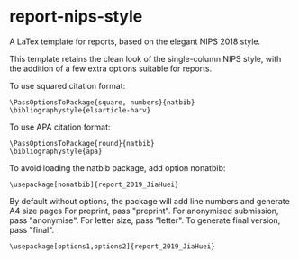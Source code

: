 # report-nips-style
A LaTex template for reports, based on the elegant NIPS 2018 style.

This template retains the clean look of the single-column NIPS style, with the addition of a few extra options suitable for reports.

To use squared citation format:
```TeX
\PassOptionsToPackage{square, numbers}{natbib}
\bibliographystyle{elsarticle-harv}
```

To use APA citation format:
```TeX
\PassOptionsToPackage{round}{natbib}
\bibliographystyle{apa}
```

To avoid loading the natbib package, add option nonatbib:
```TeX
\usepackage[nonatbib]{report_2019_JiaHuei}
```

By default without options, the package will add line numbers and generate A4 size pages
For preprint, pass "preprint". For anonymised submission, pass "anonymise". For letter size, pass "letter".
To generate final version, pass "final".

```TeX\usepackage{report_2019_JiaHuei}
\usepackage[options1,options2]{report_2019_JiaHuei}
```

